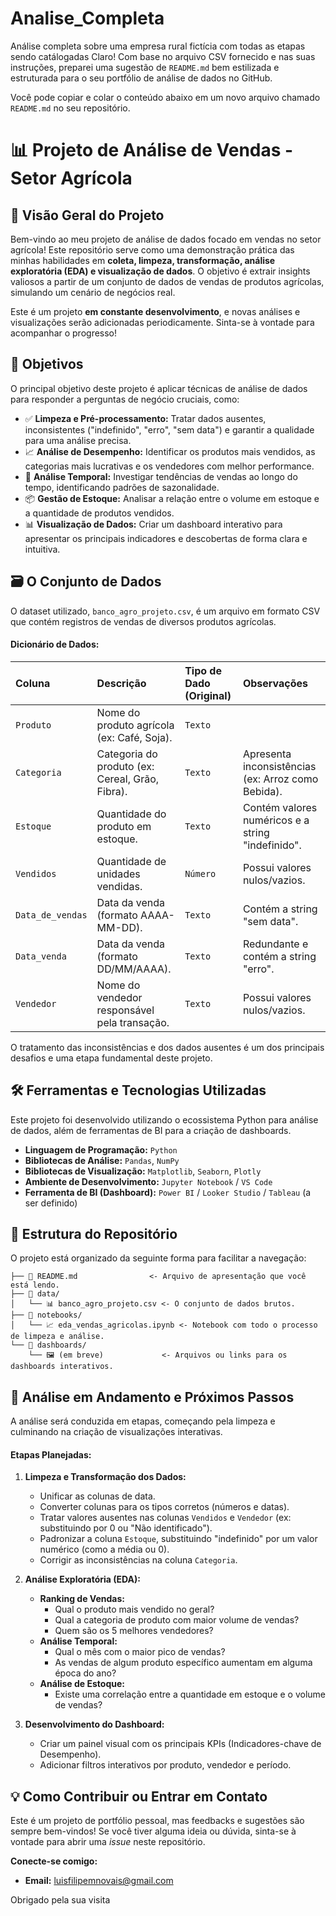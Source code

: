 # Analise_Completa
Análise completa sobre uma empresa rural fictícia com todas as etapas sendo catálogadas 
Claro! Com base no arquivo CSV fornecido e nas suas instruções, preparei uma sugestão de `README.md` bem estilizada e estruturada para o seu portfólio de análise de dados no GitHub.

Você pode copiar e colar o conteúdo abaixo em um novo arquivo chamado `README.md` no seu repositório.

# 📊 Projeto de Análise de Vendas - Setor Agrícola



## 📖 Visão Geral do Projeto

Bem-vindo ao meu projeto de análise de dados focado em vendas no setor agrícola! Este repositório serve como uma demonstração prática das minhas habilidades em **coleta, limpeza, transformação, análise exploratória (EDA) e visualização de dados**. O objetivo é extrair insights valiosos a partir de um conjunto de dados de vendas de produtos agrícolas, simulando um cenário de negócios real.

Este é um projeto **em constante desenvolvimento**, e novas análises e visualizações serão adicionadas periodicamente. Sinta-se à vontade para acompanhar o progresso!

## 🎯 Objetivos

O principal objetivo deste projeto é aplicar técnicas de análise de dados para responder a perguntas de negócio cruciais, como:

*   ✅ **Limpeza e Pré-processamento:** Tratar dados ausentes, inconsistentes ("indefinido", "erro", "sem data") e garantir a qualidade para uma análise precisa.
*   📈 **Análise de Desempenho:** Identificar os produtos mais vendidos, as categorias mais lucrativas e os vendedores com melhor performance.
*   📅 **Análise Temporal:** Investigar tendências de vendas ao longo do tempo, identificando padrões de sazonalidade.
*   📦 **Gestão de Estoque:** Analisar a relação entre o volume em estoque e a quantidade de produtos vendidos.
*   📊 **Visualização de Dados:** Criar um dashboard interativo para apresentar os principais indicadores e descobertas de forma clara e intuitiva.

## 🗃️ O Conjunto de Dados

O dataset utilizado, `banco_agro_projeto.csv`, é um arquivo em formato CSV que contém registros de vendas de diversos produtos agrícolas.

#### Dicionário de Dados:

| Coluna | Descrição | Tipo de Dado (Original) | Observações |
| :--- | :--- | :--- | :--- |
| `Produto` | Nome do produto agrícola (ex: Café, Soja). | `Texto` | |
| `Categoria` | Categoria do produto (ex: Cereal, Grão, Fibra). | `Texto` | Apresenta inconsistências (ex: Arroz como Bebida). |
| `Estoque` | Quantidade do produto em estoque. | `Texto` | Contém valores numéricos e a string "indefinido". |
| `Vendidos` | Quantidade de unidades vendidas. | `Número` | Possui valores nulos/vazios. |
| `Data_de_vendas` | Data da venda (formato AAAA-MM-DD). | `Texto` | Contém a string "sem data". |
| `Data_venda` | Data da venda (formato DD/MM/AAAA). | `Texto` | Redundante e contém a string "erro". |
| `Vendedor` | Nome do vendedor responsável pela transação. | `Texto` | Possui valores nulos/vazios. |

O tratamento das inconsistências e dos dados ausentes é um dos principais desafios e uma etapa fundamental deste projeto.

## 🛠️ Ferramentas e Tecnologias Utilizadas

Este projeto foi desenvolvido utilizando o ecossistema Python para análise de dados, além de ferramentas de BI para a criação de dashboards.

*   **Linguagem de Programação:** `Python`
*   **Bibliotecas de Análise:** `Pandas`, `NumPy`
*   **Bibliotecas de Visualização:** `Matplotlib`, `Seaborn`, `Plotly`
*   **Ambiente de Desenvolvimento:** `Jupyter Notebook` / `VS Code`
*   **Ferramenta de BI (Dashboard):** `Power BI` / `Looker Studio` / `Tableau` (a ser definido)

## 📂 Estrutura do Repositório

O projeto está organizado da seguinte forma para facilitar a navegação:

```
├── 📄 README.md                <- Arquivo de apresentação que você está lendo.
├── 📁 data/
│   └── 📊 banco_agro_projeto.csv <- O conjunto de dados brutos.
├── 📁 notebooks/
│   └── 📈 eda_vendas_agricolas.ipynb <- Notebook com todo o processo de limpeza e análise.
└── 📁 dashboards/
    └── 🖼️ (em breve)             <- Arquivos ou links para os dashboards interativos.
```

## 🚀 Análise em Andamento e Próximos Passos

A análise será conduzida em etapas, começando pela limpeza e culminando na criação de visualizações interativas.

#### Etapas Planejadas:

1.  **Limpeza e Transformação dos Dados:**
    *   Unificar as colunas de data.
    *   Converter colunas para os tipos corretos (números e datas).
    *   Tratar valores ausentes nas colunas `Vendidos` e `Vendedor` (ex: substituindo por 0 ou "Não identificado").
    *   Padronizar a coluna `Estoque`, substituindo "indefinido" por um valor numérico (como a média ou 0).
    *   Corrigir as inconsistências na coluna `Categoria`.

2.  **Análise Exploratória (EDA):**
    *   **Ranking de Vendas:**
        *   Qual o produto mais vendido no geral?
        *   Qual a categoria de produto com maior volume de vendas?
        *   Quem são os 5 melhores vendedores?
    *   **Análise Temporal:**
        *   Qual o mês com o maior pico de vendas?
        *   As vendas de algum produto específico aumentam em alguma época do ano?
    *   **Análise de Estoque:**
        *   Existe uma correlação entre a quantidade em estoque e o volume de vendas?

3.  **Desenvolvimento do Dashboard:**
    *   Criar um painel visual com os principais KPIs (Indicadores-chave de Desempenho).
    *   Adicionar filtros interativos por produto, vendedor e período.

## 💡 Como Contribuir ou Entrar em Contato

Este é um projeto de portfólio pessoal, mas feedbacks e sugestões são sempre bem-vindos! Se você tiver alguma ideia ou dúvida, sinta-se à vontade para abrir uma *issue* neste repositório.

**Conecte-se comigo:**

*   **Email:** luisfilipemnovais@gmail.com

Obrigado pela sua visita